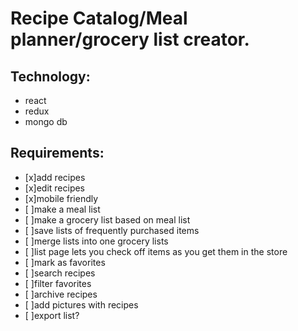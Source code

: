 # Recipe Catalog/Meal planner/grocery list creator.
## Technology:
* react
* redux
* mongo db
## Requirements:
* [x]add recipes
* [x]edit recipes
* [x]mobile friendly
* [ ]make a meal list
* [ ]make a grocery list based on meal list
* [ ]save lists of frequently purchased items
* [ ]merge lists into one grocery lists
* [ ]list page lets you check off items as you get them in the store
* [ ]mark as favorites
* [ ]search recipes
* [ ]filter favorites
* [ ]archive recipes
* [ ]add pictures with recipes
* [ ]export list?


